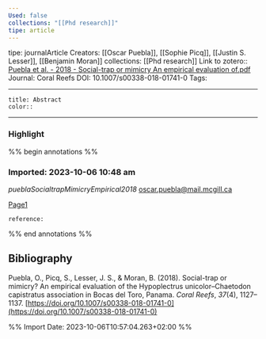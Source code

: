 ```yaml
---
Used: false
collections: "[[Phd research]]"
tipe: article
---
```

tipe: journalArticle
Creators: [[Oscar Puebla]], [[Sophie Picq]], [[Justin S. Lesser]], [[Benjamin Moran]]
collections: [[Phd research]]
Link to zotero:: [Puebla et al. - 2018 - Social-trap or mimicry An empirical evaluation of.pdf](zotero://select/library/items/PZUPKQSB)
Journal: Coral Reefs
DOI: 10.1007/s00338-018-01741-0
Tags: 

---
```ad-note
title: Abstract
color:: 

```

---
### Highlight

%% begin annotations %%



### Imported: 2023-10-06 10:48 am

*pueblaSocialtrapMimicryEmpirical2018*
	oscar.puebla@mail.mcgill.ca 
	
[Page1](zotero://open-pdf/library/items/PZUPKQSB?page=1&a=WKRM3RKQ)
	
	
	
	reference:


%% end annotations %%

## Bibliography

Puebla, O., Picq, S., Lesser, J. S., & Moran, B. (2018). Social-trap or mimicry? An empirical evaluation of the Hypoplectrus unicolor–Chaetodon capistratus association in Bocas del Toro, Panama. _Coral Reefs_, _37_(4), 1127–1137. [https://doi.org/10.1007/s00338-018-01741-0](https://doi.org/10.1007/s00338-018-01741-0)

%% Import Date: 2023-10-06T10:57:04.263+02:00 %%
